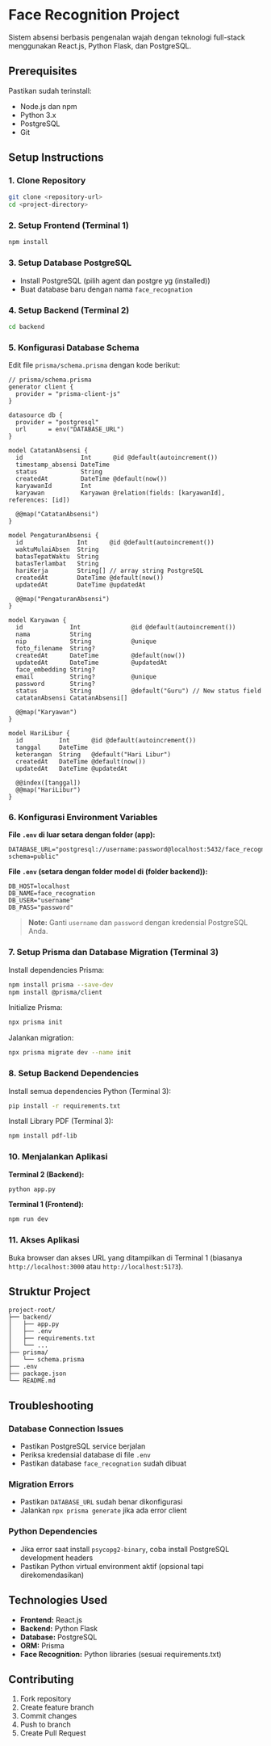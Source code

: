 # Face Recognition Project

Sistem absensi berbasis pengenalan wajah dengan teknologi full-stack menggunakan React.js, Python Flask, dan PostgreSQL.

## Prerequisites

Pastikan sudah terinstall:
- Node.js dan npm
- Python 3.x
- PostgreSQL
- Git

## Setup Instructions

### 1. Clone Repository

```bash
git clone <repository-url>
cd <project-directory>
```

### 2. Setup Frontend (Terminal 1)

```bash
npm install
```

### 3. Setup Database PostgreSQL

- Install PostgreSQL (pilih agent dan postgre yg (installed))
- Buat database baru dengan nama `face_recognation`

### 4. Setup Backend (Terminal 2)

```bash
cd backend
```

### 5. Konfigurasi Database Schema

Edit file `prisma/schema.prisma` dengan kode berikut:

```prisma
// prisma/schema.prisma
generator client {
  provider = "prisma-client-js"
}

datasource db {
  provider = "postgresql"
  url      = env("DATABASE_URL")
}

model CatatanAbsensi {
  id                Int      @id @default(autoincrement())
  timestamp_absensi DateTime
  status            String
  createdAt         DateTime @default(now())
  karyawanId        Int
  karyawan          Karyawan @relation(fields: [karyawanId], references: [id])

  @@map("CatatanAbsensi")
}

model PengaturanAbsensi {
  id               Int      @id @default(autoincrement())
  waktuMulaiAbsen  String
  batasTepatWaktu  String
  batasTerlambat   String
  hariKerja        String[] // array string PostgreSQL
  createdAt        DateTime @default(now())
  updatedAt        DateTime @updatedAt

  @@map("PengaturanAbsensi")
}

model Karyawan {
  id             Int              @id @default(autoincrement())
  nama           String
  nip            String           @unique
  foto_filename  String?
  createdAt      DateTime         @default(now())
  updatedAt      DateTime         @updatedAt
  face_embedding String?
  email          String?          @unique
  password       String?
  status         String           @default("Guru") // New status field
  catatanAbsensi CatatanAbsensi[]

  @@map("Karyawan")
}

model HariLibur {
  id          Int      @id @default(autoincrement())
  tanggal     DateTime
  keterangan  String   @default("Hari Libur")
  createdAt   DateTime @default(now())
  updatedAt   DateTime @updatedAt

  @@index([tanggal])
  @@map("HariLibur")
}
```

### 6. Konfigurasi Environment Variables

**File `.env` di luar setara dengan folder (app):**
```env
DATABASE_URL="postgresql://username:password@localhost:5432/face_recognation?schema=public"
```

**File `.env` (setara dengan folder model di (folder backend)):**
```env
DB_HOST=localhost
DB_NAME=face_recognation
DB_USER="username"
DB_PASS="password"
```

> **Note:** Ganti `username` dan `password` dengan kredensial PostgreSQL Anda.

### 7. Setup Prisma dan Database Migration (Terminal 3)

Install dependencies Prisma:
```bash
npm install prisma --save-dev
npm install @prisma/client
```

Initialize Prisma:
```bash
npx prisma init
```

Jalankan migration:
```bash
npx prisma migrate dev --name init
```

### 8. Setup Backend Dependencies

Install semua dependencies Python (Terminal 3):
```bash
pip install -r requirements.txt
```

Install Library PDF (Terminal 3):
```bash
npm install pdf-lib
```

### 10. Menjalankan Aplikasi

**Terminal 2 (Backend):**
```bash
python app.py
```

**Terminal 1 (Frontend):**
```bash
npm run dev
```

### 11. Akses Aplikasi

Buka browser dan akses URL yang ditampilkan di Terminal 1 (biasanya `http://localhost:3000` atau `http://localhost:5173`).

## Struktur Project

```
project-root/
├── backend/
│   ├── app.py
│   ├── .env
│   ├── requirements.txt
│   └── ...
├── prisma/
│   └── schema.prisma
├── .env
├── package.json
└── README.md
```

## Troubleshooting

### Database Connection Issues
- Pastikan PostgreSQL service berjalan
- Periksa kredensial database di file `.env`
- Pastikan database `face_recognation` sudah dibuat

### Migration Errors
- Pastikan `DATABASE_URL` sudah benar dikonfigurasi
- Jalankan `npx prisma generate` jika ada error client

### Python Dependencies
- Jika error saat install `psycopg2-binary`, coba install PostgreSQL development headers
- Pastikan Python virtual environment aktif (opsional tapi direkomendasikan)

## Technologies Used

- **Frontend:** React.js
- **Backend:** Python Flask
- **Database:** PostgreSQL
- **ORM:** Prisma
- **Face Recognition:** Python libraries (sesuai requirements.txt)

## Contributing

1. Fork repository
2. Create feature branch
3. Commit changes
4. Push to branch
5. Create Pull Request
